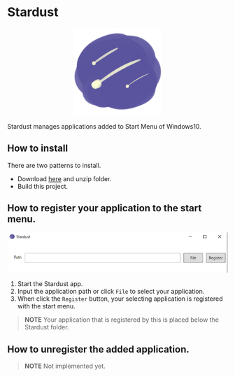 # Stardust

<p align="center">
    <img src="./resouces/StardustAppIcon.png" width="200px">
</p>

Stardust manages applications added to Start Menu of Windows10.

## How to install

There are two patterns to install.

- Download [here](https://github.com/yasukotelin/Stardust/releases) and unzip folder.
- Build this project.

## How to register your application to the start menu.

<img src="./resouces/app-image.png">

1. Start the Stardust app.
2. Input the application path or click `File` to select your application.
3. When click the `Register` button, your selecting application is registered with the start menu. 

> **NOTE** Your application that is registered by this is placed below the Stardust folder.

## How to unregister the added application.

> **NOTE** Not implemented yet.